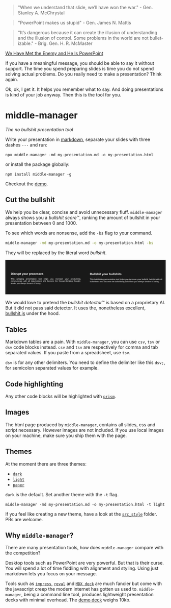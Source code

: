 > "When we understand that slide, we’ll have won the war." - Gen. Stanley A. McChrystal

> "PowerPoint makes us stupid" - Gen. James N. Mattis

> "It’s dangerous because it can create the illusion of understanding and the illusion of control. Some problems in the world are not bullet-izable." - Brig. Gen. H. R. McMaster

[We Have Met the Enemy and He Is PowerPoint](https://www.nytimes.com/2010/04/27/world/27powerpoint.html)

If you have a meaningful message, you should be able to say it without support. The time you spend preparing slides is time you do not spend solving actual problems. Do you really need to make a presentation? Think again.

Ok, ok, I get it. It helps you remember what to say. And doing presentations is kind of your job anyway. Then this is the tool for you.

# middle-manager

*The no bullshit presentation tool*

Write your presentation in [markdown](https://www.markdownguide.org/getting-started/), separate your slides with three dashes `---` and run:

```
npx middle-manager -md my-presentation.md -o my-presentation.html 
```

or install the package globally:

```
npm install middle-manager -g
```

Checkout the [demo](https://middle-manager.surge.sh).

## Cut the bullshit

We help you be clear, concise and avoid unnecessary fluff. `middle-manager` always shows you a *bullshit score*™, ranking the amount of bullshit in your presentation between 0 and 1000.

To see which words are nonsense, add the `-bs` flag to your command.

```bash
middle-manager -md my-presentation.md -o my-presentation.html -bs
```

They will be replaced by the literal word *bullshit*.

![Replace bullshit demo](demo/bullshit.png)

We would love to pretend the *bullshit detector*™ is based on a proprietary AI. But it did not pass said detector. It uses the, nonetheless excellent, [bullshit.js](https://mourner.github.io/bullshit.js/) under the hood.

## Tables

Markdown tables are a pain. With `middle-manager`, you can use `csv`, `tsv` or `dsv` code blocks instead. `csv` and `tsv` are respectively for comma and tab separated values. If you paste from a spreadsheet, use `tsv`.

`dsv` is for any other delimiters. You need to define the delimiter like this `dsv;`, for semicolon separated values for example.

## Code highlighting

Any other code blocks will be highlighted with [`prism`](https://prismjs.com/).

## Images

The html page produced by `middle-manager`, contains all slides, css and script necessary. However images are not included. If you use local images on your machine, make sure you ship them with the page.

## Themes

At the moment there are three themes:

* [`dark`](https://middle-manager.surge.sh)
* [`light`](https://middle-manager.surge.sh/light.html)
* [`paper`](https://middle-manager.surge.sh/paper.html)

`dark` is the default. Set another theme with the `-t` flag.

```
middle-manager -md my-presentation.md -o my-presentation.html -t light
```

If you feel like creating a new theme, have a look at the [`src_style`](src_style) folder. PRs are welcome.

## Why `middle-manager`?

There are many presentation tools, how does `middle-manager` compare with the competition?

Desktop tools such as PowerPoint are very powerful. But that is their curse. You will spend a lot of time fiddling with alignment and styling. Using just markdown lets you focus on your message.

Tools such as [`impress`](https://impress.js.org), [`reval`](https://revealjs.com) and [`MDX deck`](https://github.com/jxnblk/mdx-deck) are much fancier but come with the javascript creep the modern internet has gotten us used to. `middle-manager`, being a command line tool, produces lightweight presentation decks with minimal overhead. The [demo deck](https://middle-manager.surge.sh/) weighs 10kb.